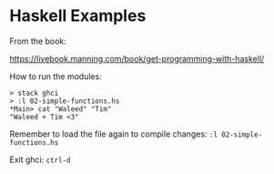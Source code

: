 # Haskell Examples

From the book:

https://livebook.manning.com/book/get-programming-with-haskell/

How to run the modules:

```
> stack ghci
> :l 02-simple-functions.hs 
*Main> cat "Waleed" "Tim"
"Waleed + Tim <3"
```

Remember to load the file again to compile changes:
```:l 02-simple-functions.hs ```

Exit ghci: 
```ctrl-d```
